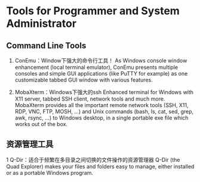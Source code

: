 # Tools for Programmer and System Administrator

## Command Line Tools
1. ConEmu：Window下强大的命令行工具！
  As Windows console window enhancement (local terminal emulator), ConEmu presents multiple consoles and simple GUI applications (like PuTTY for example) as one customizable tabbed GUI window with various features.

2. MobaXterm：Windows下强大的ssh
  Enhanced terminal for Windows with X11 server, tabbed SSH client, network tools and much more.
  MobaXterm provides all the important remote network tools (SSH, X11, RDP, VNC, FTP, MOSH, ...) and Unix commands (bash, ls, cat, sed, grep, awk, rsync, ...) to Windows desktop, in a single portable exe file which works out of the box.
  

## 资源管理工具
1 Q-Dir：适合于频繁在多目录之间切换的文件操作的资源管理器
  Q-Dir (the Quad Explorer) makes your files and folders easy to manage, either installed or as a portable Windows program. 
  
